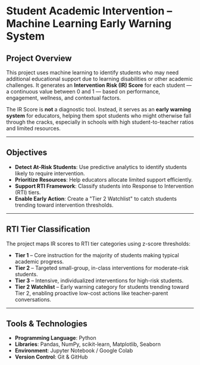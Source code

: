 # Student Academic Intervention – Machine Learning Early Warning System

## Project Overview

This project uses machine learning to identify students who may need additional educational support due to learning disabilities or other academic challenges. It generates an **Intervention Risk (IR) Score** for each student — a continuous value between 0 and 1 — based on performance, engagement, wellness, and contextual factors.

The IR Score is **not** a diagnostic tool. Instead, it serves as an **early warning system** for educators, helping them spot students who might otherwise fall through the cracks, especially in schools with high student-to-teacher ratios and limited resources.

---

## Objectives

* **Detect At-Risk Students**: Use predictive analytics to identify students likely to require intervention.
* **Prioritize Resources**: Help educators allocate limited support efficiently.
* **Support RTI Framework**: Classify students into Response to Intervention (RTI) tiers.
* **Enable Early Action**: Create a "Tier 2 Watchlist" to catch students trending toward intervention thresholds.

---

## RTI Tier Classification

The project maps IR scores to RTI tier categories using z-score thresholds:

* **Tier 1** – Core instruction for the majority of students making typical academic progress.
* **Tier 2** – Targeted small-group, in-class interventions for moderate-risk students.
* **Tier 3** – Intensive, individualized interventions for high-risk students.
* **Tier 2 Watchlist** – Early warning category for students trending toward Tier 2, enabling proactive low-cost actions like teacher-parent conversations.

---

## Tools & Technologies

* **Programming Language**: Python
* **Libraries**: Pandas, NumPy, scikit-learn, Matplotlib, Seaborn
* **Environment**: Jupyter Notebook / Google Colab
* **Version Control**: Git & GitHub

